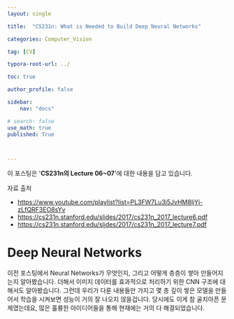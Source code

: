 ```yaml
---
layout: single

title:  "CS231n: What is Needed to Build Deep Neural Networks"

categories: Computer_Vision

tag: [CV]

typora-root-url: ../

toc: true

author_profile: false

sidebar:
    nav: "docs"

# search: false
use_math: true
published: True



---
```






이 포스팅은 '**CS231n의 Lecture 06~07**'에 대한 내용을 담고 있습니다.



자료 출처

- <https://www.youtube.com/playlist?list=PL3FW7Lu3i5JvHM8ljYj-zLfQRF3EO8sYv>
- <https://cs231n.stanford.edu/slides/2017/cs231n_2017_lecture6.pdf>
- <https://cs231n.stanford.edu/slides/2017/cs231n_2017_lecture7.pdf>









# Deep Neural Networks

이전 포스팅에서 Neural Networks가 무엇인지, 그리고 어떻게 층층이 쌓아 만들어지는지 알아봤습니다. 더해서 이미지 데이터를 효과적으로 처리하기 위한 CNN 구조에 대해서도 알아봤습니다. 그런데 우리가 다룬 내용들만 가지고 몇 층 깊이 쌓은 모델을 만들어서 학습을 시켜보면 성능이 거의 잘 나오지 않을겁니다. 당시에도 이게 참 골치아픈 문제였는데요, 많은 훌륭한 아이디어들을 통해 현재에는 거의 다 해결되었습니다. 